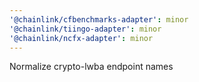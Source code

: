 ```yaml
---
'@chainlink/cfbenchmarks-adapter': minor
'@chainlink/tiingo-adapter': minor
'@chainlink/ncfx-adapter': minor
---
```


Normalize crypto-lwba endpoint names

